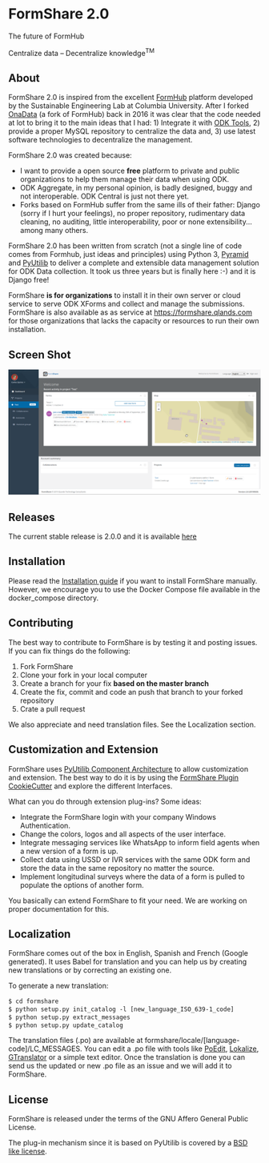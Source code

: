FormShare 2.0
=========
The future of FormHub

Centralize data – Decentralize knowledge<sup>TM</sup>

About
-----
FormShare 2.0 is inspired from the excellent [FormHub](<http://github.com/SEL-Columbia/formhub>) platform developed by the Sustainable Engineering Lab at Columbia University. After I forked [OnaData](https://github.com/onaio/onadata) (a fork of FormHub) back in 2016 it was clear that the code needed at lot to bring it to the main ideas that I had: 1) Integrate it with [ODK Tools](https://github.com/qlands/odktools), 2) provide a proper MySQL repository to centralize the data and, 3) use latest software technologies to decentralize the management.

FormShare 2.0 was created because:

* I want to provide a open source **free** platform to private and public organizations to help them manage their data when using ODK.
* ODK Aggregate, in my personal opinion, is badly designed, buggy and not interoperable. ODK Central is just not there yet.
* Forks based on FormHub suffer from the same ills of their father: Django (sorry if I hurt your feelings), no proper repository, rudimentary data cleaning, no auditing, little interoperability, poor or none extensibility... among many others.

FormShare 2.0 has been written from scratch (not a single line of code comes from Formhub, just ideas and principles) using Python 3, [Pyramid](https://trypyramid.com/) and [PyUtilib](https://github.com/PyUtilib/pyutilib) to deliver a complete and extensible data management solution for ODK Data collection. It took us three years but is finally here :-) and it is Django free!

FormShare **is for organizations** to install it in their own server or cloud service to serve ODK XForms and collect and manage the submissions. FormShare is also available as as service at https://formshare.qlands.com for those organizations that lacks the capacity or resources to run their own installation.

Screen Shot
----------

![Image](./Screenshot.png?raw=true "FormShare home screen")

Releases
------------
The current stable release is 2.0.0 and it is available [here](https://github.com/qlands/FormShare/tree/stable-2.0) 

Installation
------------
Please read the [Installation guide](install_steps.txt) if you want to install FormShare manually. However, we encourage you to use the Docker Compose file available in the docker_compose directory.


Contributing
------------

The best way to contribute to FormShare is by testing it and posting issues. If you can fix things do the following:

1. Fork FormShare
2. Clone your fork in your local computer
3. Create a branch for your fix **based on the master branch**
4. Create the fix, commit and code an push that branch to your forked repository
5. Crate a pull request

We also appreciate and need translation files. See the Localization section.

Customization and Extension
------------
FormShare uses [PyUtilib Component Architecture](http://citeseerx.ist.psu.edu/viewdoc/download?doi=10.1.1.616.8737&rep=rep1&type=pdf) to allow customization and extension. The best way to do it is by using the [FormShare Plugin CookieCutter](https://github.com/qlands/formshare-cookiecutter-plugin) and explore the different Interfaces.

What can you do through extension plug-ins? Some ideas:

- Integrate the FormShare login with your company Windows Authentication.
- Change the colors, logos and all aspects of the user interface.
- Integrate messaging services like WhatsApp to inform field agents when a new version of a form is up.
- Collect data using USSD or IVR services with the same ODK form and store the data in the same repository no matter the source.
- Implement longitudinal surveys where the data of a form is pulled to populate the options of another form.

You basically can extend FormShare to fit your need. We are working on proper documentation for this.


Localization
------------

FormShare comes out of the box in English, Spanish and French (Google generated). It uses Babel for translation and you can help us by creating new translations or by correcting an existing one.

To generate a new translation:


    $ cd formshare
    $ python setup.py init_catalog -l [new_language_ISO_639-1_code]
    $ python setup.py extract_messages
    $ python setup.py update_catalog

The translation files (.po) are available at formshare/locale/[language-code]/LC_MESSAGES. You can edit a .po file with tools like [PoEdit](https://poedit.net/download), [Lokalize](https://userbase.kde.org/Lokalize), [GTranslator](https://gitlab.gnome.org/GNOME/gtranslator) or a simple text editor. Once the translation is done you can send us the updated or new .po file as an issue and we will add it to FormShare.

## License

FormShare is released under the terms of the GNU Affero General Public License. 

The plug-in mechanism since it is based on PyUtilib is covered by a [BSD like license](https://github.com/PyUtilib/pyutilib/blob/master/LICENSE.txt).